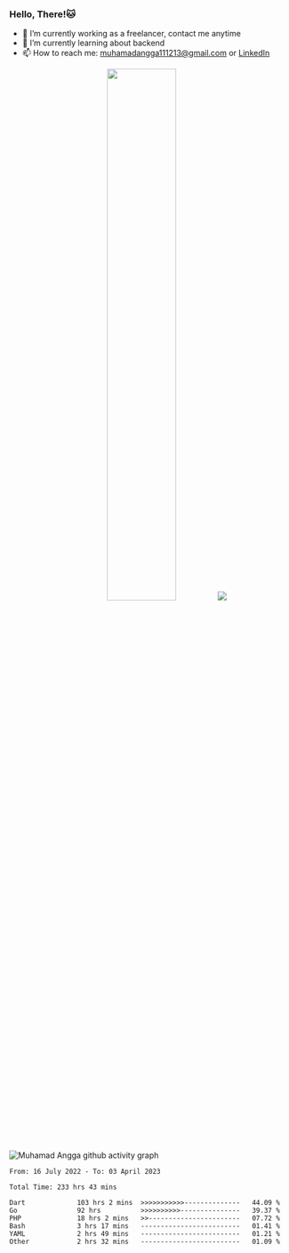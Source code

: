 
### Hello, There!🐱

- 🔭 I’m currently working as a freelancer, contact me anytime
- 🌱 I’m currently learning about backend
- 📫 How to reach me: [muhamadangga111213@gmail.com](mailto:muhamadangga111213@gmail.com) or [LinkedIn](https://www.linkedin.com/in/muhamad-angga)

<p align="center">
    <img width="49.5%" src="https://github-readme-stats.vercel.app/api?username=muhangga&count_private=true&theme=ocean_dark&show_icons=true" />
    &nbsp;
    <img src="https://github-readme-stats.vercel.app/api/top-langs/?username=muhangga&langs_count=8&layout=compact&theme=ocean_dark&show_icons=true" />
</p>

![Muhamad Angga github activity graph](https://github-readme-activity-graph.cyclic.app/graph?username=muhangga&custom_title=Angga&color=708090&theme=github-dark)


<!--START_SECTION:waka-->

```text
From: 16 July 2022 - To: 03 April 2023

Total Time: 233 hrs 43 mins

Dart             103 hrs 2 mins  >>>>>>>>>>>--------------   44.09 %
Go               92 hrs          >>>>>>>>>>---------------   39.37 %
PHP              18 hrs 2 mins   >>-----------------------   07.72 %
Bash             3 hrs 17 mins   -------------------------   01.41 %
YAML             2 hrs 49 mins   -------------------------   01.21 %
Other            2 hrs 32 mins   -------------------------   01.09 %
```

<!--END_SECTION:waka-->
